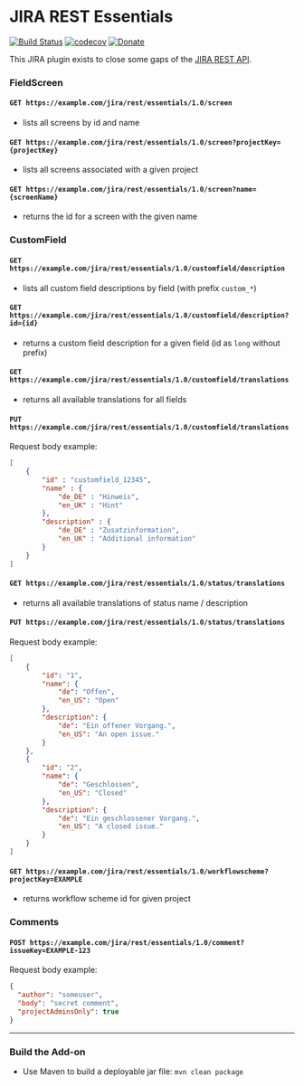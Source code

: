 # JIRA REST Essentials

[![Build Status](https://travis-ci.org/JensPiegsa/jira-rest-essentials.svg?branch=master)](https://travis-ci.org/JensPiegsa/jira-rest-essentials)
[![codecov](https://codecov.io/gh/JensPiegsa/jira-rest-essentials/branch/master/graph/badge.svg)](https://codecov.io/gh/JensPiegsa/jira-rest-essentials)
[![Donate](https://img.shields.io/badge/Donate-PayPal-green.svg)](https://www.paypal.com/cgi-bin/webscr?cmd=_s-xclick&hosted_button_id=3WB8AXMP4VY98)

This JIRA plugin exists to close some gaps of the [JIRA REST API](https://docs.atlassian.com/jira/REST/ondemand/). 

### FieldScreen

#### `GET https://example.com/jira/rest/essentials/1.0/screen`

* lists all screens by id and name

#### `GET https://example.com/jira/rest/essentials/1.0/screen?projectKey={projectKey}`

* lists all screens associated with a given project

#### `GET https://example.com/jira/rest/essentials/1.0/screen?name={screenName}`

* returns the id for a screen with the given name

### CustomField

#### `GET https://example.com/jira/rest/essentials/1.0/customfield/description`

* lists all custom field descriptions by field (with prefix `custom_*`)

#### `GET https://example.com/jira/rest/essentials/1.0/customfield/description?id={id}`

* returns a custom field description for a given field (id as `long` without prefix)

#### `GET https://example.com/jira/rest/essentials/1.0/customfield/translations`

* returns all available translations for all fields

#### `PUT https://example.com/jira/rest/essentials/1.0/customfield/translations`

Request body example:

```json
[
    {
        "id" : "customfield_12345",
        "name" : {
            "de_DE" : "Hinweis",
            "en_UK" : "Hint"
        },
        "description" : {
            "de_DE" : "Zusatzinformation",
            "en_UK" : "Additional information"
        }
    }
]
```


#### `GET https://example.com/jira/rest/essentials/1.0/status/translations`

* returns all available translations of status name / description

#### `PUT https://example.com/jira/rest/essentials/1.0/status/translations`

Request body example:

```json
[
    {
        "id": "1",
        "name": {
            "de": "Offen",
            "en_US": "Open"
        },
        "description": {
            "de": "Ein offener Vorgang.",
            "en_US": "An open issue."
        }
    },
    {
        "id": "2",
        "name": {
            "de": "Geschlossen",
            "en_US": "Closed"
        },
        "description": {
            "de": "Ein geschlossener Vorgang.",
            "en_US": "A closed issue."
        }
    }
]
```

#### `GET https://example.com/jira/rest/essentials/1.0/workflowscheme?projectKey=EXAMPLE`

* returns workflow scheme id for given project

### Comments

#### `POST https://example.com/jira/rest/essentials/1.0/comment?issueKey=EXAMPLE-123`

Request body example:

```json
{
  "author": "someuser",
  "body": "secret comment",
  "projectAdminsOnly": true
}
```

---

### Build the Add-on ###

* Use Maven to build a deployable jar file: `mvn clean package`
